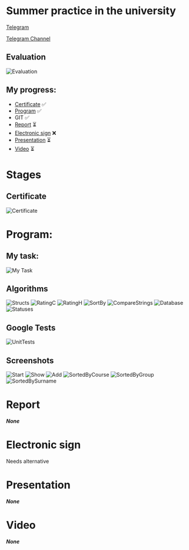 # Summer practice in the university

[Telegram](https://t.me/fectosha)

[Telegram Channel](https://t.me/varlife)

## Evaluation
![Evaluation](./readme_images/evaluation.jpg)

## My progress:
* [Certificate](#certificate) ✅
* [Program](#program) ✅
* GIT ✅
* [Report](#program) ⏳
* [Electronic sign](#electronic-sign) ❌
* [Presentation](#presentation) ⏳
* [Video](#video) ⏳

# Stages
## Certificate
![Certificate](./readme_images/certificate.jpg)


# Program:
## My task:
![My Task](./readme_images/task.jpg)

## Algorithms
![Structs](./algorithms/Structs.jpg)
![RatingC](./algorithms/ratingc.jpg)
![RatingH](./algorithms/ratingh.jpg)
![SortBy](./algorithms/Sorts_by.jpg)
![CompareStrings](./algorithms/Compare_strings.jpg)
![Database](./algorithms/database.jpg)
![Statuses](./algorithms/Statuses.jpg)

## Google Tests
![UnitTests](./screenshots/unit_tests.png)

## Screenshots
![Start](./screenshots/start.png)
![Show](./screenshots/show.png)
![Add](./screenshots/add.png)
![SortedByCourse](./screenshots/sorted_by_course.png)
![SortedByGroup](./screenshots/sorted_by_group.png)
![SortedBySurname](./screenshots/sorted_by_surname.png)

# Report
***None***

# Electronic sign
Needs alternative

# Presentation
***None***

# Video
***None***

